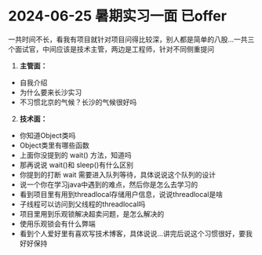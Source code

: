 # 2024-06-25 暑期实习一面 已offer
一共时间不长，看我有项目就针对项目问得比较深，别人都是简单的八股...一共三个面试官，中间应该是技术主管，两边是工程师，针对不同侧重提问

1. **主管面：**
- 自我介绍
- 为什么要来长沙实习
- 不习惯北京的气候？长沙的气候很好吗
2. **技术面：**
- 你知道Object类吗
- Object类里有哪些函数
- 上面你没提到的 wait() 方法，知道吗
- 那再说说 wait()和 sleep()有什么区别
- 你提到的打断 wait 需要进入队列等待，具体说说这个队列的设计
- 说一个你在学习java中遇到的难点，然后你是怎么去学习的
- 看到项目里有用到threadlocal存储用户信息，说说threadlocal是啥
- 子线程可以访问到父线程的threadlocal吗
- 项目里用到乐观锁解决超卖问题，是怎么解决的
- 使用乐观锁会有什么弊端
- 看到个人爱好里有喜欢写技术博客，具体说说...讲完后说这个习惯很好，要我好好保持
